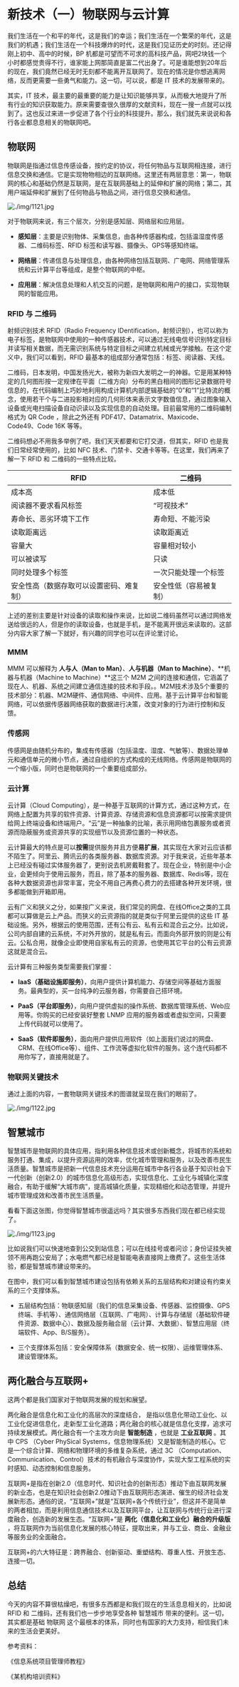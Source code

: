 # 新技术（一）物联网与云计算

我们生活在一个和平的年代，这是我们的幸运；我们生活在一个繁荣的年代，这是我们的机遇；我们生活在一个科技爆炸的时代，这是我们见证历史的时刻。还记得刚上初中、高中的时候，BP 机都是可望而不可求的高科技产品，网吧2块钱一个小时都感觉贵得不行，谁家能上网那简直是富二代出身了。可是谁能想到20年后的现在，我们竟然已经无时无刻都不能离开互联网了。现在的情况是你想逃离网络，反而更需要一些勇气和能力。这一切，可以说，都是 IT 技术的发展带来的。

其实，IT 技术，最主要的最重要的能力是让知识能够共享，从而极大地提升了所有行业的知识获取能力。原来需要查很久很厚的文献资料，现在一搜一点就可以找到了。这也反过来进一步促进了各个行业的科技提升。那么，我们就先来说说和各行各业都息息相关的物联网吧。

## 物联网

物联网是指通过信息传感设备，按约定的协议，将任何物品与互联网相连接，进行信息交换和通信。它是实现物物相边的互联网络。这里还有两层意思：第一，物联网的核心和基础仍然是互联网，是在互联网基础上的延伸和扩展的网络；第二，其用户端延伸和扩展到了任何物品与物品之间，进行信息交换和通信。

![./img/1121.jpg](./img/1121.jpg)

对于物联网来说，有三个层次，分别是感知层、网络层和应用层。

- **感知层**：主要是识别物体、采集信息，由各种传感器构成，包括温湿度传感器、二维码标签、RFID 标签和读写器、摄像头、GPS等感知终端。

- **网络层**：传递信息与处理信息，由各种网络包括互联网、广电网、网络管理系统和云计算平台等组成，是整个物联网的中枢。

- **应用层**：解决信息处理和人机交互的问题，是物联网和用户的接口，实现物联网的智能应用。

### RFID 与 二维码

射频识别技术 RFID（Radio Frequency IDentification，射频识别），也可以称为电子标签，是物联网中使用的一种传感器技术，可以通过无线电信号识别特定目标并读写相关数据，而无需识别系统与特定目标之间建立机械或光学接触。在这个定义中，我们可以看到，RFID 最基本的组成部分通常包括：标签、阅读器、天线。

二维码，日本发明，中国发扬光大，被称为新四大发明之一的神器。它是用某种特定的几何图形按一定规律在平面（二维方向）分布的黑白相间的图形记录数据符号信息的，在代码编制上巧妙地利用构成计算机内部逻辑基础的“0”和“1”比特流的概念，使用若干个与二进投影相对应的几何形体来表示文字数值信息，通过图象输入设备或光电扫描设备自动识读以及实现信息的自动处理。目前最常用的二维码编制格式为 QR Code ，除此之外还有 PDF417、Datamatrix、Maxicode、Code49、Code 16K 等等。

二维码想必不用我多举例了吧，我们天天都要和它打交道，但其实，RFID 也是我们日常经常使用的，比如 NFC 技术、门禁卡、交通卡等等。在这里，我们再来了解一下 RFID 和 二维码的一些特点比较。

|  RFID  |  二维码 |
|  ----  | ----  |
|  成本高  | 成本低 |
|  阅读器不要求看风标签  | “可视技术” |
|  寿命长、恶劣环境下工作  | 寿命短、不能污染 |
|  读取距离远  | 读取距离近 |
|  容量大 | 容量相对较小 |
|  可以被读写 | 只读 |
|  同时处理多个标签 | 一次只能处理一个标签 |
|  安全性高（数据存取可以设置密码、难复制） | 安全性低（容易被复制） |

上述的差别主要是针对设备的读取和操作来说，比如说二维码虽然可以通过网络发送给很远的人，但是你的读取设备，也就是手机，是不能离开很远来读取的。这部分内容大家了解一下就好，有兴趣的同学也可以在评论里讨论。

### MMM

MMM 可以解释为 **人与人（Man to Man）**、**人与机器（Man to Machine）**、**机器与机器（Machine to Machine）**这三个 M2M 之间的连接和通信，它涵盖了现在人、机器、系统之间建立通信连接的技术和手段。。M2M技术涉及5个重要的技术部分：机器、M2M硬件、通信网络、中间件、应用。基于云计算平台和智能网络，可以依据传感器网络获取的数据进行决策，改变对象的行为进行控制和反馈。

### 传感网

传感网是由随机分布的，集成有传感器（包括温度、湿度、气敏等）、数据处理单元和通信单元的微小节点，通过自组织的方式构成的无线网络。传感网是物联网的一个缩小版，同时也是物联网的一个重要组成部分。

### 云计算

云计算（Cloud Computing），是一种基于互联网的计算方式，通过这种方式，在网络上配置为共享的软件资源、计算资源、存储资源和信息资源都可以按需求提供给网上终端设备和终端用户。“云”是一种抽象的比喻，表示用网络包裹服务或者资源而隐蔽服务或资源共享的实现细节以及资源位置的一种状态。

云计算最大的特点是可以**按需**提供服务并且方便**易扩展**，其实现在大家对云应该都不陌生了。阿里云、腾讯云的各类服务器、数据库资源。对于我来说，近些年基本上已经没有碰过实体服务器了，更别说去机房戴鞋套了。现在企业，特别是中小企业，会更倾向于使用云服务，而且，除了基本的服务器、数据库、Redis等，现在各种大数据资源也非常丰富，完全不用自己再费心费力的去搭建各种开发环境，很多都能做到开箱即用。

云有广义和狭义之分，如果按广义来说，我们常见的网盘、在线Office之类的工具都可以算做是云上产品。而狭义的云资源指的就是类似于阿里云提供的这些 IT 基础设施。另外，根据云的使用范围，还有公有云、私有云和混合云之分。比如说，公司内部自建的云系统，不对外开放的，就是私有云。而面向外部开放的则是公有云。公私合用，就像企业即使用自家私有云的资源，也使用其它平台的公有云资源这就是混合云。

云计算有三种服务类型需要我们掌握：

- **IaaS（基础设施即服务）**，向用户提供计算机能力、存储空间等基础方面服务。最典型的，买一台纯净的云服务器，你需要自己搭环境。

- **PaaS（平台即服务）**，向用户提供虚拟的操作系统、数据库管理系统、Web应用等。你购买的已经安装好整套 LNMP 应用的服务器或者虚拟空间，只需要上传代码就可以使用了。

- **SaaS（软件即服务）**，面向用户提供应用软件（如上面我们说过的网盘、CRM、在线Office等）、组件、工作流等虚拟化软件的服务。这个连代码都不用你写了，直接用就是了。

### 物联网关键技术

通过上面的内容，一套物联网关键技术的图谱就呈现在我们的眼前了。

![./img/1122.jpg](./img/1122.jpg)

## 智慧城市

智慧城市是物联网的具体应用，指利用各种信息技术或创新概念，将城市的系统和服务打通、集成，以提升资源运用的效率，优化城市管理和服务，以及改善市民生活质量。智慧城市是把新一代信息技术充分运用在城市中各行各业基于知识社会下一代创新（创新2.0）的城市信息化高级形态，实现信息化、工业化与城镇化深度融合，有助于缓解“大城市病”，提高城镇化质量，实现精细化和动态管理，并提升城市管理成效和改善市民生活质量。

看看下面这张图，你觉得智慧城市很遥远吗？其实很多东西我们现在都已经实现了。

![./img/1123.jpg](./img/1123.jpg)

比如说我们可以快速地查到公交到站信息；可以在线挂号或者问诊；身份证挂失被领不用再跑公安局了；水电燃气都已经是智能电表直接网上缴费了。这些生活体验，都是智慧城市建设带来的。

在图中，我们可以看到智慧城市建设包括有依赖关系的五层结构和对建设有约束关系的三个支撑体系。

- 五层结构包括：物联感知层（我们的信息采集设备、传感器、监控摄像、GPS终端、手机等）、通信网络层（互联网、广电网）、计算与存储层（基础软件硬件资源、数据中心）、数据及服务融合层（云计算、大数据）、智慧应用层（终端软件、App、B/S服务）。

- 三个支撑体系包括：安全保障体系（数据安全、统一权限）、运维管理体系、建设管理体系。

## 两化融合与互联网+

这两个都是我们国家对于物联网发展的规划和展望。

两化融合是信息化和工业化的高层次的深度结合， 是指以信息化带动工业化、以工业化促进信息化，走新型工业化道路；两化融合的核心就是信息化支撑，追求可持续发展模式。两化融合有一个主攻方向是 **智能制造** ，也就是 **工业互联网** 。其中 CPS （Cyber PhySical Systems，信息物理系统）又是智能制造的核心。它是一个综合计算、网络和物理环境的多维复杂系统，通过 3C （Computation、Communication、Control）技术的有机融合与深度协作，实现大型工程系统的实时感知、动态控制和信息服务。

互联网+是指在创新2.0（信息时代、知识社会的创新形态）推动下由互联网发展的新业态，也是在知识社会创新2.0推动下由互联网形态演进、催生的经济社会发展新形态。通俗的说，“互联网+”就是“互联网+各个传统行业”，但这并不是简单的两者相加，而是利用信息通信技术以及互联网平台，让互联网与传统行业进行深度融合，创造新的发展生态。“互联网+”是 **两化（信息化和工业化）融合的升级版** ，将互联网作为当前信息化发展的核心特征，提取出来，并与工业、商业、金融业等服务业的全面融合。

互联网+的六大特征是：跨界融合、创新驱动、重塑结构、尊重人性、开放生态、连接一切。

## 总结

今天的内容不算很枯燥吧，有很多东西都是和我们现在的生活息息相关的，比如说 RFID 和 二维码，还有我们也一步步地享受各种 智慧城市 带来的便利。这一切，其实都是基础 物联网 这个最根本的体系，同时也有国家的大力支持，相信我们未来的生活会更美好。

参考资料：

《信息系统项目管理师教程》

《某机构培训资料》